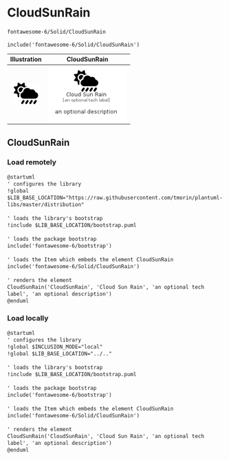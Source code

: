 # CloudSunRain


```text
fontawesome-6/Solid/CloudSunRain
```

```text
include('fontawesome-6/Solid/CloudSunRain')
```



| Illustration | CloudSunRain |
| :---: | :---: |
| ![illustration for Illustration](../../fontawesome-6/Solid/CloudSunRain.png) | ![illustration for CloudSunRain](../../fontawesome-6/Solid/CloudSunRain.Local.png) |




## CloudSunRain

### Load remotely
```plantuml
@startuml
' configures the library
!global $LIB_BASE_LOCATION="https://raw.githubusercontent.com/tmorin/plantuml-libs/master/distribution"

' loads the library's bootstrap
!include $LIB_BASE_LOCATION/bootstrap.puml

' loads the package bootstrap
include('fontawesome-6/bootstrap')

' loads the Item which embeds the element CloudSunRain
include('fontawesome-6/Solid/CloudSunRain')

' renders the element
CloudSunRain('CloudSunRain', 'Cloud Sun Rain', 'an optional tech label', 'an optional description')
@enduml
```

### Load locally
```plantuml
@startuml
' configures the library
!global $INCLUSION_MODE="local"
!global $LIB_BASE_LOCATION="../.."

' loads the library's bootstrap
!include $LIB_BASE_LOCATION/bootstrap.puml

' loads the package bootstrap
include('fontawesome-6/bootstrap')

' loads the Item which embeds the element CloudSunRain
include('fontawesome-6/Solid/CloudSunRain')

' renders the element
CloudSunRain('CloudSunRain', 'Cloud Sun Rain', 'an optional tech label', 'an optional description')
@enduml
```

